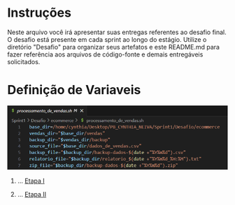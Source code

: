 
# Instruções


Neste arquivo você irá apresentar suas entregas referentes ao desafio final. 
O desafio está presente em cada sprint ao longo do estágio. Utilize o diretório "Desafio" para organizar seus artefatos e este README.md para fazer referência aos arquivos de código-fonte e demais entregáveis solicitados.


# Definição de Variaveis

![DEFINIÇÃO DE VARIAVEIS](assets/DEFINICAO_VAR.png)

1. ...
[Etapa I](etapa-1/entrega.txt)


2. ...
[Etapa II](etapa-2/entrega.txt)




